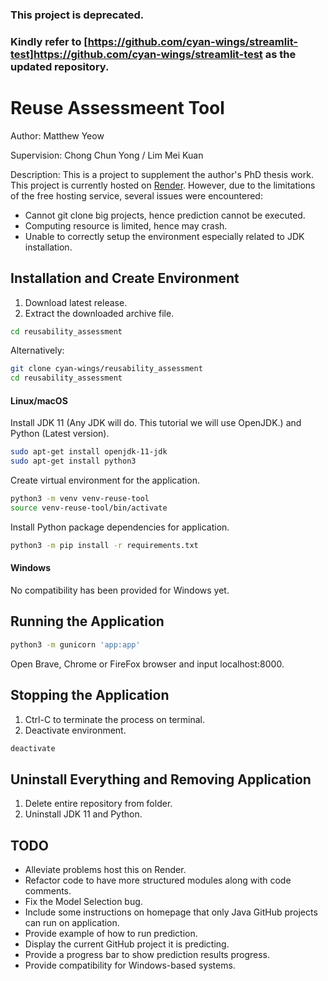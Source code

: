### This project is deprecated.
### Kindly refer to [https://github.com/cyan-wings/streamlit-test]https://github.com/cyan-wings/streamlit-test as the updated repository.

# Reuse Assessmeent Tool

Author:       Matthew Yeow

Supervision:  Chong Chun Yong / Lim Mei Kuan

Description:
This is a project to supplement the author's PhD thesis work.
This project is currently hosted on [Render](http://reusability-assessment.onrender.com/). However, due to the limitations of the free hosting service, several issues were encountered:
- Cannot git clone big projects, hence prediction cannot be executed.
- Computing resource is limited, hence may crash.
- Unable to correctly setup the environment especially related to JDK installation.

## Installation and Create Environment

1. Download latest release.
2. Extract the downloaded archive file.
```bash
cd reusability_assessment
```

Alternatively:
```bash
git clone cyan-wings/reusability_assessment
cd reusability_assessment
```

#### Linux/macOS
Install JDK 11 (Any JDK will do. This tutorial we will use OpenJDK.) and Python (Latest version).
```bash
sudo apt-get install openjdk-11-jdk
sudo apt-get install python3
```

Create virtual environment for the application.
```bash
python3 -m venv venv-reuse-tool
source venv-reuse-tool/bin/activate
```

Install Python package dependencies for application.
```bash
python3 -m pip install -r requirements.txt
```

#### Windows
No compatibility has been provided for Windows yet.

## Running the Application

```bash
python3 -m gunicorn 'app:app'
```

Open Brave, Chrome or FireFox browser and input localhost:8000.

## Stopping the Application

1. Ctrl-C to terminate the process on terminal.
2. Deactivate environment.

```bash
deactivate
```

## Uninstall Everything and Removing Application

1. Delete entire repository from folder.
2. Uninstall JDK 11 and Python.

## TODO

- Alleviate problems host this on Render.
- Refactor code to have more structured modules along with code comments.
- Fix the Model Selection bug.
- Include some instructions on homepage that only Java GitHub projects can run on application.
- Provide example of how to run prediction.
- Display the current GitHub project it is predicting.
- Provide a progress bar to show prediction results progress.
- Provide compatibility for Windows-based systems.
